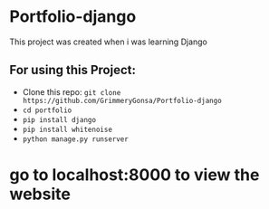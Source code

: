# Portfolio-django

This project was created when i was learning Django <br/>

## For using this Project:
- Clone this repo: `git clone https://github.com/GrimmeryGonsa/Portfolio-django`
- `cd portfolio`
- `pip install django`
- `pip install whitenoise`
- `python manage.py runserver`

# go to localhost:8000 to view the website
